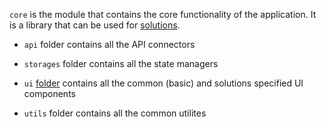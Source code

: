 `core` is the module that contains the core functionality of the application.
It is a library that can be used for [solutions](../solutions/README.md).

- `api` folder contains all the API connectors

- `storages` folder contains all the state managers

- `ui` [folder](ui/README.md) contains all the common (basic) and solutions specified UI components

- `utils` folder contains all the common utilites

